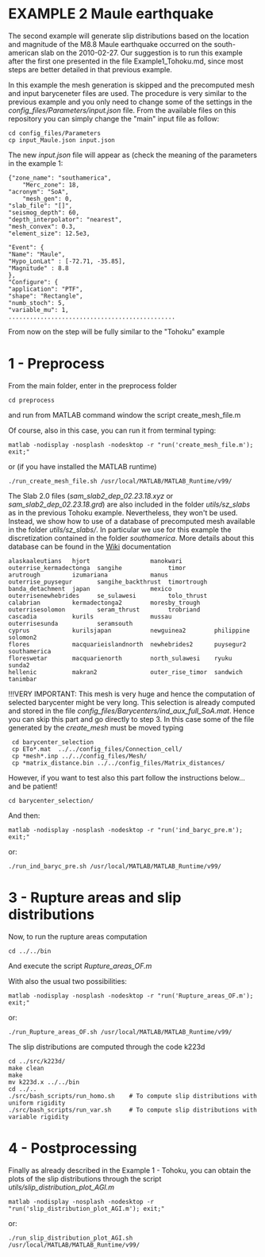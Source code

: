 # EXAMPLE 2 Maule earthquake

The second example will generate slip distributions based on the location and magnitude of the M8.8 Maule earthquake occurred on the south-american slab on the 2010-02-27. Our suggestion is to run this example after the first one presented in the file Example1_Tohoku.md, since most steps are better detailed in that previous example.

In this example the mesh generation is skipped and the precomputed mesh and input baryceneter files are used. 
The procedure is very similar to the previous example and you only need to change some of the settings in the *config_files/Parameters/input.json* file.
From the available files on this repository you can simply change the "main" input file as follow:

    cd config_files/Parameters
    cp input_Maule.json input.json
    
The new *input.json* file will appear as (check the meaning of the parameters in the example 1:

    {"zone_name": "southamerica",
        "Merc_zone": 18,
    "acronym": "SoA",
        "mesh_gen": 0,
    "slab_file": "[]",
    "seismog_depth": 60,
    "depth_interpolator": "nearest",
    "mesh_convex": 0.3,
    "element_size": 12.5e3,

    "Event": {
    "Name": "Maule",
    "Hypo_LonLat" : [-72.71, -35.85],
    "Magnitude" : 8.8
    },
    "Configure": {
    "application": "PTF",
    "shape": "Rectangle",
    "numb_stoch": 5,
    "variable_mu": 1,
    ...............................................
    
From now on the step will be fully similar to the "Tohoku" example

#  1 - Preprocess

From the main folder, enter in the preprocess folder

    cd preprocess

and run from MATLAB command window the script create_mesh_file.m

Of course, also in this case, you can run it from terminal typing:

    matlab -nodisplay -nosplash -nodesktop -r "run('create_mesh_file.m'); exit;"

or (if you have installed the MATLAB runtime)

    ./run_create_mesh_file.sh /usr/local/MATLAB/MATLAB_Runtime/v99/
    
The Slab 2.0 files (*sam_slab2_dep_02.23.18.xyz* or *sam_slab2_dep_02.23.18.grd*) are also included in the folder *utils/sz_slabs* as in the previous Tohoku example. Nevertheless, they won't be used. Instead, we show how to use of a database of precomputed mesh available in the folder *utils/sz_slabs/*. In particular we use for this example the discretization contained in the folder *southamerica*. More details about this database can be found in the [Wiki](https://github.com/antonioscalaunina/ANTI-FASc/wiki) documentation

    alaskaaleutians   hjort                 manokwari         outerrise_kermadectonga  sangihe             timor
    arutrough         izumariana            manus             outerrise_puysegur       sangihe_backthrust  timortrough
    banda_detachment  japan                 mexico            outerrisenewhebrides     se_sulawesi         tolo_thrust
    calabrian         kermadectonga2        moresby_trough    outerrisesolomon         seram_thrust        trobriand
    cascadia          kurils                mussau            outerrisesunda           seramsouth
    cyprus            kurilsjapan           newguinea2        philippine               solomon2
    flores            macquarieislandnorth  newhebrides2      puysegur2                southamerica
    floreswetar       macquarienorth        north_sulawesi    ryuku                    sunda2
    hellenic          makran2               outer_rise_timor  sandwich                 tanimbar

 !!!VERY IMPORTANT: This mesh is very huge and hence the computation of selected barycenter might be very long. This selection is already computed and stored in the file *config_files/Barycenters/ind_aux_full_SoA.mat*. Hence you can skip this part and go directly to step 3. In this case some of the file generated by the *create_mesh* must be moved typing

     cd barycenter_selection
     cp ETo*.mat  ../../config_files/Connection_cell/
     cp *mesh*.inp ../../config_files/Mesh/
     cp *matrix_distance.bin ../../config_files/Matrix_distances/
     
 However, if you want to test also this part follow the instructions below... and be patient!

    
    cd barycenter_selection/

And then:

    matlab -nodisplay -nosplash -nodesktop -r "run('ind_baryc_pre.m'); exit;"
    
or:

    ./run_ind_baryc_pre.sh /usr/local/MATLAB/MATLAB_Runtime/v99/




    
# 3 - Rupture areas and slip distributions

Now, to run the rupture areas computation

    cd ../../bin
    
And execute the script *Rupture_areas_OF.m*

With also the usual two possibilities:

    matlab -nodisplay -nosplash -nodesktop -r "run('Rupture_areas_OF.m'); exit;"
    
or:

    ./run_Rupture_areas_OF.sh /usr/local/MATLAB/MATLAB_Runtime/v99/
    
The slip distributions are computed through the code k223d

    cd ../src/k223d/
    make clean
    make
    mv k223d.x ../../bin
    cd ../..
    ./src/bash_scripts/run_homo.sh    # To compute slip distributions with uniform rigidity
    ./src/bash_scripts/run_var.sh     # To compute slip distributions with variable rigidity
    
    
# 4 - Postprocessing

Finally as already described in the Example 1 - Tohoku, you can obtain the plots of the slip distributions through the script *utils/slip_distribution_plot_AGI.m* 

    matlab -nodisplay -nosplash -nodesktop -r "run('slip_distribution_plot_AGI.m'); exit;" 

or:

    ./run_slip_distribution_plot_AGI.sh /usr/local/MATLAB/MATLAB_Runtime/v99/
    


    
  
